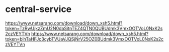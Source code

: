 # central-service
https://www.netsarang.com/download/down_xsh5.html?token=TzRwUjkzZmU2N0daSitnTEZ4QTN0QUBUdmk3VmxOOTVoL0NxK2s2czVEYTVn
https://www.netsarang.com/download/down_xsh5.html?token=blhTaHFJc3cybTVUaVJQSjNrV25OZ0BUdmk3VmxOOTVoL0NxK2s2czVEYTVn
